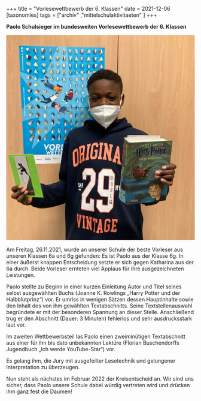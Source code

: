 +++
title = "Vorlesewettbewerb der 6. Klassen"
date = 2021-12-06
[taxonomies]
tags = ["archiv" ,"mittelschulaktivitaeten" ]
+++

**Paolo Schulsieger im bundesweiten Vorlesewettbewerb der 6. Klassen**

![](images/Vorlesewettbewerb2021.jpg)

Am Freitag, 26.11.2021, wurde an unserer Schule der beste Vorleser aus unseren Klassen 6a und 6g gefunden: Es ist Paolo aus der Klasse 6g. In einer äußerst knappen Entscheidung setzte er sich gegen Katharina aus der 6a durch. Beide Vorleser ernteten viel Applaus für ihre ausgezeichneten Leistungen.

Paolo stellte zu Beginn in einer kurzen Einleitung Autor und Titel seines selbst ausgewählten Buchs (Joanne K. Rowlings „Harry Potter und der Halbblutprinz“) vor. Er umriss in wenigen Sätzen dessen Hauptinhalte sowie den Inhalt des von ihm gewählten Textabschnitts. Seine Textstellenauswahl begründete er mit der besonderen Spannung an dieser Stelle. Anschließend trug er den Abschnitt (Dauer: 3 Minuten) fehlerlos und sehr ausdrucksstark laut vor.

Im zweiten Wettbewerbsteil las Paolo einen zweiminütigen Textabschnitt aus einer für ihn bis dato unbekannten Lektüre (Florian Buschendorffs Jugendbuch „Ich werde YouTube-Star“) vor.

Es gelang ihm, die Jury mit ausgefeilter Lesetechnik und gelungener Interpretation zu überzeugen.

Nun steht als nächstes im Februar 2022 der Kreisentscheid an. Wir sind uns sicher, dass Paolo unsere Schule dabei würdig vertreten wird und drücken ihm ganz fest die Daumen!
